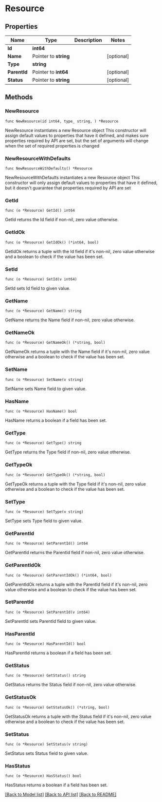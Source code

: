# Resource

## Properties

Name | Type | Description | Notes
------------ | ------------- | ------------- | -------------
**Id** | **int64** |  | 
**Name** | Pointer to **string** |  | [optional] 
**Type** | **string** |  | 
**ParentId** | Pointer to **int64** |  | [optional] 
**Status** | Pointer to **string** |  | [optional] 

## Methods

### NewResource

`func NewResource(id int64, type_ string, ) *Resource`

NewResource instantiates a new Resource object
This constructor will assign default values to properties that have it defined,
and makes sure properties required by API are set, but the set of arguments
will change when the set of required properties is changed

### NewResourceWithDefaults

`func NewResourceWithDefaults() *Resource`

NewResourceWithDefaults instantiates a new Resource object
This constructor will only assign default values to properties that have it defined,
but it doesn't guarantee that properties required by API are set

### GetId

`func (o *Resource) GetId() int64`

GetId returns the Id field if non-nil, zero value otherwise.

### GetIdOk

`func (o *Resource) GetIdOk() (*int64, bool)`

GetIdOk returns a tuple with the Id field if it's non-nil, zero value otherwise
and a boolean to check if the value has been set.

### SetId

`func (o *Resource) SetId(v int64)`

SetId sets Id field to given value.


### GetName

`func (o *Resource) GetName() string`

GetName returns the Name field if non-nil, zero value otherwise.

### GetNameOk

`func (o *Resource) GetNameOk() (*string, bool)`

GetNameOk returns a tuple with the Name field if it's non-nil, zero value otherwise
and a boolean to check if the value has been set.

### SetName

`func (o *Resource) SetName(v string)`

SetName sets Name field to given value.

### HasName

`func (o *Resource) HasName() bool`

HasName returns a boolean if a field has been set.

### GetType

`func (o *Resource) GetType() string`

GetType returns the Type field if non-nil, zero value otherwise.

### GetTypeOk

`func (o *Resource) GetTypeOk() (*string, bool)`

GetTypeOk returns a tuple with the Type field if it's non-nil, zero value otherwise
and a boolean to check if the value has been set.

### SetType

`func (o *Resource) SetType(v string)`

SetType sets Type field to given value.


### GetParentId

`func (o *Resource) GetParentId() int64`

GetParentId returns the ParentId field if non-nil, zero value otherwise.

### GetParentIdOk

`func (o *Resource) GetParentIdOk() (*int64, bool)`

GetParentIdOk returns a tuple with the ParentId field if it's non-nil, zero value otherwise
and a boolean to check if the value has been set.

### SetParentId

`func (o *Resource) SetParentId(v int64)`

SetParentId sets ParentId field to given value.

### HasParentId

`func (o *Resource) HasParentId() bool`

HasParentId returns a boolean if a field has been set.

### GetStatus

`func (o *Resource) GetStatus() string`

GetStatus returns the Status field if non-nil, zero value otherwise.

### GetStatusOk

`func (o *Resource) GetStatusOk() (*string, bool)`

GetStatusOk returns a tuple with the Status field if it's non-nil, zero value otherwise
and a boolean to check if the value has been set.

### SetStatus

`func (o *Resource) SetStatus(v string)`

SetStatus sets Status field to given value.

### HasStatus

`func (o *Resource) HasStatus() bool`

HasStatus returns a boolean if a field has been set.


[[Back to Model list]](../README.md#documentation-for-models) [[Back to API list]](../README.md#documentation-for-api-endpoints) [[Back to README]](../README.md)


